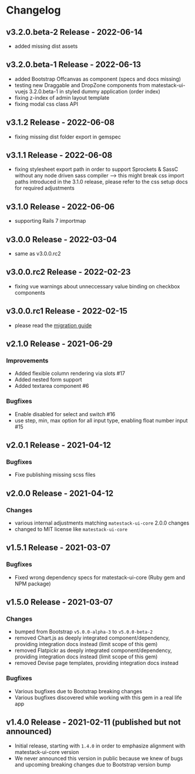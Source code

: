 # Changelog

## v3.2.0.beta-2 Release - 2022-06-14

- added missing dist assets

## v3.2.0.beta-1 Release - 2022-06-13

- added Bootstrap Offcanvas as component (specs and docs missing)
- testing new Draggable and DropZone components from matestack-ui-vuejs 3.2.0.beta-1 in styled dummy application (order index)
- fixing z-index of admin layout template
- fixing modal css class API

## v3.1.2 Release - 2022-06-08

- fixing missing dist folder export in gemspec

## v3.1.1 Release - 2022-06-08

- fixing stylesheet export path in order to support Sprockets & SassC without any node driven sass compiler
--> this might break css import paths introduced in the 3.1.0 release, please refer to the css setup docs for required adjustments

## v3.1.0 Release - 2022-06-06

- supporting Rails 7 importmap

## v3.0.0 Release - 2022-03-04

- same as v3.0.0.rc2

## v3.0.0.rc2 Release - 2022-02-23

- fixing vue warnings about unneccessary value binding on checkbox components

## v3.0.0.rc1 Release - 2022-02-15

- please read the [migration guide](docs/migrate-from-2.x-to-3.0.md)

## v2.1.0 Release - 2021-06-29

### Improvements

- Added flexible column rendering via slots #17
- Added nested form support
- Added textarea component #6

### Bugfixes

- Enable disabled for select and switch #16
- use step, min, max option for all input type, enabling float number input #15

## v2.0.1 Release - 2021-04-12

### Bugfixes

- Fixe publishing missing scss files

## v2.0.0 Release - 2021-04-12

### Changes

- various internal adjustments matching `matestack-ui-core` 2.0.0 changes
- changed to MIT license like `matestack-ui-core`


## v1.5.1 Release - 2021-03-07

### Bugfixes

- Fixed wrong dependency specs for matestack-ui-core (Ruby gem and NPM package)

## v1.5.0 Release - 2021-03-07

### Changes

- bumped from Bootstrap `v5.0.0-alpha-3` to `v5.0.0-beta-2`
- removed Chart.js as deeply integrated component/dependency, providing integration docs instead (limit scope of this gem)
- removed Flatpickr as deeply integrated component/dependency, providing integration docs instead (limit scope of this gem)
- removed Devise page templates, providing integration docs instead

### Bugfixes

- Various bugfixes due to Bootstrap breaking changes
- Various bugfixes discovered while working with this gem in a real life app

## v1.4.0 Release - 2021-02-11 (published but not announced)

- Initial release, starting with `1.4.0` in order to emphasize alignment with matestack-ui-core version
- We never announced this version in public because we knew of bugs and upcoming breaking changes due to Bootstrap version bump
